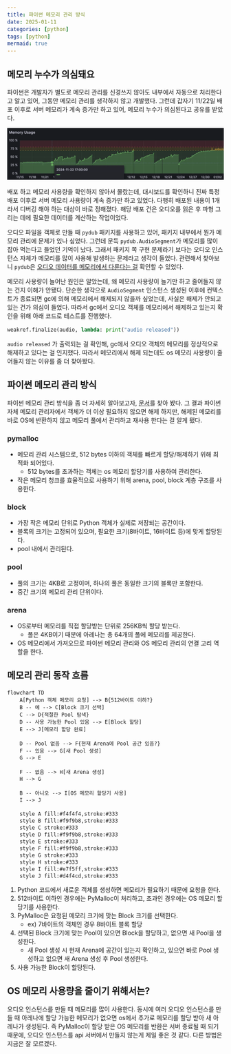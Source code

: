```yaml
---
title: 파이썬 메모리 관리 방식
date: 2025-01-11
categories: [python]
tags: [python]
mermaid: true
---
```


## 메모리 누수가 의심돼요

파이썬은 개발자가 별도로 메모리 관리를 신경쓰지 않아도 내부에서 자동으로 처리한다고 알고 있어, 그동안 메모리 관리를 생각하지 않고 개발했다. 그런데 갑자기 11/22일 배포 이후로 서버 메모리가 계속 증가만 하고 있어, 메모리 누수가 의심된다고 공유를 받았다.

![그라파나 메모리 사용량](../assets/img/posts/memory-usage.png)

배포 하고 메모리 사용량을 확인하지 않아서 몰랐는데, 대시보드를 확인하니 진짜 특정 배포 이후로 서버 메모리 사용량이 계속 증가만 하고 있었다. 다행히 배포된 내용이 1개라서 디버깅 해야 하는 대상이 바로 정해졌다.
해당 배포 건은 오디오를 읽은 후 파형 그리는 데에 필요한 데이터를 계산하는 작업이었다.

오디오 파일을 객체로 만들 때 `pydub` 패키지를 사용하고 있어, 패키지 내부에서 뭔가 메모리 관리에 문제가 있나 싶었다.
그런데 문득 `pydub.AudioSegment`가 메모리를 많이 잡아 먹는다고 들었던 기억이 났다. 그래서 패키지 쪽 구현 문제라기 보다는 오디오 인스턴스 자체가 메모리를 많이 사용해 발생하는 문제라고 생각이 들었다.
관련해서 찾아보니 `pydub`은 [오디오 데이터를 메모리에서 다룬다는 걸](https://github.com/jiaaro/pydub/issues/89) 확인할 수 있었다.

메모리 사용량이 늘어난 원인은 알았는데, 왜 메모리 사용량이 늘기만 하고 줄어들지 않는 건지 이해가 안됐다. 단순한 생각으로 `AudioSegment` 인스턴스 생성된 이후에 컨텍스트가 종료되면 gc에 의해 메모리에서 해제되지 않을까 싶었는데, 사실은 해제가 안되고 있는 건가 의심이 들었다.
따라서 gc에서 오디오 객체를 메모리에서 해제하고 있는지 확인을 위해 아래 코드로 테스트를 진행했다.

```python
weakref.finalize(audio, lambda: print("audio released"))
```

`audio released` 가 출력되는 걸 확인해, gc에서 오디오 객체의 메모리를 정상적으로 해제하고 있다는 걸 인지했다.
따라서 메모리에서 해제 되는데도 os 메모리 사용량이 줄어들지 않는 이유를 좀 더 찾아봤다.

## 파이썬 메모리 관리 방식
파이썬 메모리 관리 방식을 좀 더 자세히 알아보고자, [문서](https://docs.python.org/3/c-api/memory.html)를 찾아 봤다.
그 결과 파이썬 자체 메모리 관리자에서 객체가 더 이상 필요하지 않으면 해제 하지만, 해제된 메모리를 바로 OS에 반환하지 않고 메모리 풀에서 관리하고 재사용 한다는 걸 알게 됐다.

### pymalloc
- 메모리 관리 시스템으로, 512 bytes 이하의 객체를 빠르게 할당/해제하기 위해 최적화 되어있다.
    - 512 bytes를 초과하는 객체는 os 메모리 할당기를 사용하여 관리한다.
- 작은 메모리 청크를 효율적으로 사용하기 위해 arena, pool, block 계층 구조를 사용한다.

### block

- 가장 작은 메모리 단위로 Python 객체가 실제로 저장되는 공간이다.
- 블록의 크기는 고정되어 있으며, 필요한 크기(8바이트, 16바이트 등)에 맞게 할당된다.
- pool 내에서 관리된다.

### pool

- 풀의 크기는 4KB로 고정이며, 하나의 풀은 동일한 크기의 블록만 포함한다.
- 중간 크기의 메모리 관리 단위이다.

### arena

- OS로부터 메모리를 직접 할당받는 단위로 256KB씩 할당 받는다.
    - 풀은 4KB이기 때문에 아레나는 총 64개의 풀에 메모리를 제공한다.
- OS 메모리에서 가져오므로 파이썬 메모리 관리와 OS 메모리 관리의 연결 고리 역할을 한다.

## 메모리 관리 동작 흐름
```mermaid
flowchart TD
    A[Python 객체 메모리 요청] --> B{512바이트 이하?}
    B -- 예 --> C[Block 크기 선택]
    C --> D{적절한 Pool 탐색}
    D -- 사용 가능한 Pool 있음 --> E[Block 할당]
    E --> J[메모리 할당 완료]

    D -- Pool 없음 --> F{현재 Arena에 Pool 공간 있음?}
    F -- 있음 --> G[새 Pool 생성]
    G --> E

    F -- 없음 --> H[새 Arena 생성]
    H --> G

    B -- 아니오 --> I[OS 메모리 할당기 사용]
    I --> J

    style A fill:#f4f4f4,stroke:#333
    style B fill:#f9f9b8,stroke:#333
    style C stroke:#333
    style D fill:#f9f9b8,stroke:#333
    style E stroke:#333
    style F fill:#f9f9b8,stroke:#333
    style G stroke:#333
    style H stroke:#333
    style I fill:#e7f5ff,stroke:#333
    style J fill:#d4f4cd,stroke:#333
```
1. Python 코드에서 새로운 객체를 생성하면 메모리가 필요하기 때문에 요청을 한다.
2. 512바이트 이하인 경우에는 PyMalloc이 처리하고, 초과인 경우에는 OS 메모리 할당기를 사용한다.
3. PyMalloc은 요청된 메모리 크기에 맞는 Block 크기를 선택한다.
    - ex) 7바이트의 객체인 경우 8바이트 블록 할당
4. 선택된 Block 크기에 맞는 Pool이 있으면 Block을 할당하고, 없으면 새 Pool을 생성한다.
    - 새 Pool 생성 시 현재 Arena에 공간이 있는지 확인하고, 있으면 바로 Pool 생성하고 없으면 새 Arena 생성 후 Pool 생성한다.
5. 사용 가능한 Block이 할당된다.

## OS 메모리 사용량을 줄이기 위해서는?
오디오 인스턴스를 만들 때 메모리를 많이 사용한다. 동시에 여러 오디오 인스턴스를 만들 때 아레나에 할당 가능한 메모리가 없으면 os에서 추가로 메모리를 할당 받아 새 아레나가 생성된다. 즉 PyMalloc이 할당 받은 OS 메모리를 반환은 서버 종료될 때 되기 때문에, 오디오 인스턴스를 api 서버에서 만들지 않는게 제일 좋은 것 같다. 다른 방법은 지금은 잘 모르겠다.

